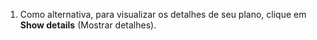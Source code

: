 1. Como alternativa, para visualizar os detalhes de seu plano, clique em **Show details** (Mostrar detalhes).
